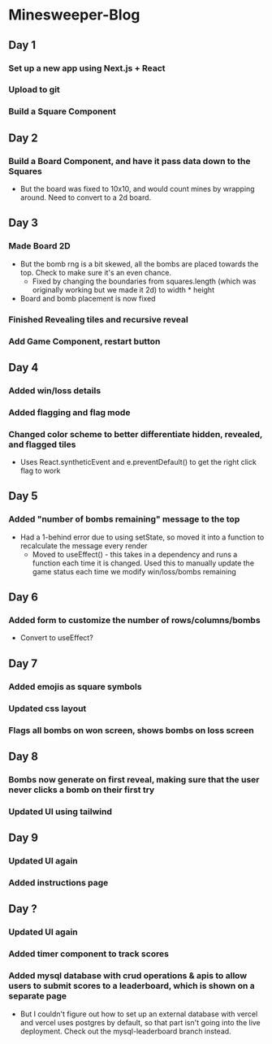 # Minesweeper-Blog

## Day 1

### Set up a new app using Next.js + React

### Upload to git

### Build a Square Component

## Day 2

### Build a Board Component, and have it pass data down to the Squares

  * But the board was fixed to 10x10, and would count mines by wrapping around. Need to convert to a 2d board.

## Day 3

### Made Board 2D

  * But the bomb rng is a bit skewed, all the bombs are placed towards the top. Check to make sure it's an even chance.
    * Fixed by changing the boundaries from squares.length (which was originally working but we made it 2d) to width * height
  * Board and bomb placement is now fixed

### Finished Revealing tiles and recursive reveal


### Add Game Component, restart button

## Day 4

### Added win/loss details

### Added flagging and flag mode

### Changed color scheme to better differentiate hidden, revealed, and flagged tiles

  * Uses React.syntheticEvent and e.preventDefault() to get the right click flag to work


## Day 5

### Added "number of bombs remaining" message to the top

  * Had a 1-behind error due to using setState, so moved it into a function to recalculate the message every render
    * Moved to useEffect() - this takes in a dependency and runs a function each time it is changed. Used this to manually update the game status each time we modify win/loss/bombs remaining


## Day 6

### Added form to customize the number of rows/columns/bombs

  * Convert to useEffect?

## Day 7

### Added emojis as square symbols

### Updated css layout

### Flags all bombs on won screen, shows bombs on loss screen

## Day 8

### Bombs now generate on first reveal, making sure that the user never clicks a bomb on their first try

### Updated UI using tailwind

## Day 9

### Updated UI again

### Added instructions page

## Day ?

### Updated UI again

### Added timer component to track scores

### Added mysql database with crud operations & apis to allow users to submit scores to a leaderboard, which is shown on a separate page

  * But I couldn't figure out how to set up an external database with vercel and vercel uses postgres by default, so that part isn't going into the live deployment. Check out the mysql-leaderboard branch instead.